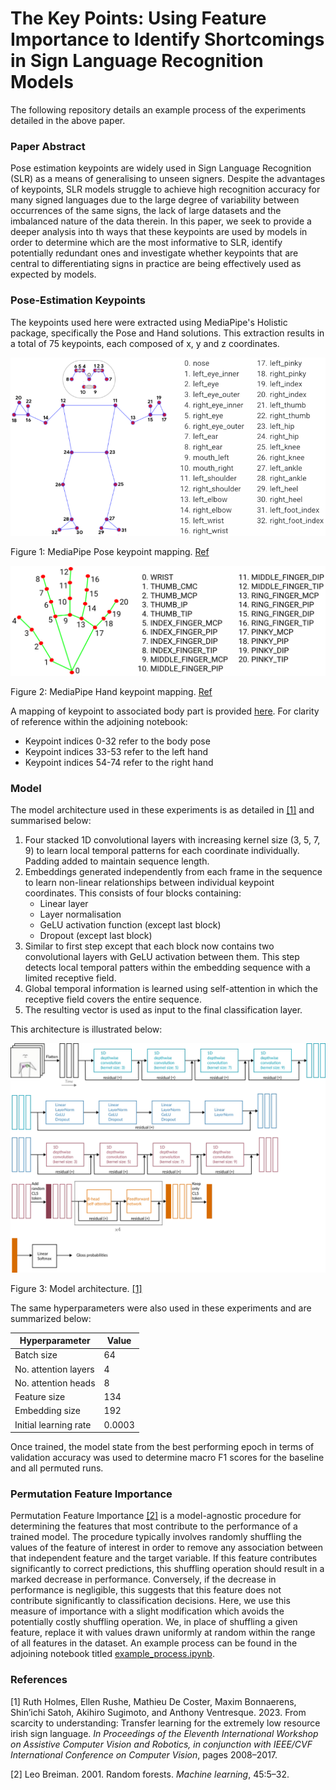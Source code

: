 # The Key Points: Using Feature Importance to Identify Shortcomings in Sign Language Recognition Models

The following repository details an example process of the experiments detailed in the above paper. 

### Paper Abstract
Pose estimation keypoints are widely used in Sign Language Recognition (SLR) as a means of generalising to unseen signers. Despite the advantages of keypoints, SLR models struggle to achieve high recognition accuracy for many signed languages due to the large degree of variability between occurrences of the same signs, the lack of large datasets and the imbalanced nature of the data therein. In this paper, we seek to provide a deeper analysis into th ways that these keypoints are used by models in order to determine which are the most informative to SLR, identify potentially redundant ones and investigate whether keypoints that are central to differentiating signs in practice are being effectively used as expected by models. 

### Pose-Estimation Keypoints
The keypoints used here were extracted using MediaPipe's Holistic package, specifically the Pose and Hand solutions. This extraction results in a total of 75 keypoints, each composed of x, y and z coordinates. 

![mediapipe pose map](images/mp_body.png)

Figure 1: MediaPipe Pose keypoint mapping. [Ref](https://github.com/google/mediapipe/blob/master/docs/solutions/pose.md)


![mediapipe hand map](images/mp_hand.png)

Figure 2: MediaPipe Hand keypoint mapping. [Ref](https://github.com/google/mediapipe/blob/master/docs/solutions/hands.md)

A mapping of keypoint to associated body part is provided [here](misc/kp_map.json). For clarity of reference within the adjoining notebook: 
 - Keypoint indices 0-32 refer to the body pose
 - Keypoint indices 33-53 refer to the left hand
 - Keypoint indices 54-74 refer to the right hand

### Model
The model architecture used in these experiments is as detailed in [[1]](https://openaccess.thecvf.com/content/ICCV2023W/ACVR/papers/Holmes_From_Scarcity_to_Understanding_Transfer_Learning_for_the_Extremely_Low_ICCVW_2023_paper.pdf) and summarised below: 

1. Four stacked 1D convolutional layers with increasing kernel size (3, 5, 7, 9) to learn local temporal patterns for each coordinate individually. Padding added to maintain sequence length. 
2. Embeddings generated independently from each frame in the sequence to learn non-linear relationships between individual keypoint coordinates. This consists of four blocks containing:
    - Linear layer
    - Layer normalisation
    - GeLU activation function (except last block)
    - Dropout (except last block)
3. Similar to first step except that each block now contains two convolutional layers with GeLU activation between them. This step detects local temporal patters within the embedding sequence with a limited receptive field. 
4. Global temporal information is learned using self-attention in which the receptive field covers the entire sequence. 
5. The resulting vector is used as input to the final classification layer. 

This architecture is illustrated below: 

![model architecture](images/PoseFormer.png)

Figure 3: Model architecture. [[1]](https://openaccess.thecvf.com/content/ICCV2023W/ACVR/papers/Holmes_From_Scarcity_to_Understanding_Transfer_Learning_for_the_Extremely_Low_ICCVW_2023_paper.pdf)


The same hyperparameters were also used in these experiments and are summarized below: 

| Hyperparameter | Value |
| --- | --- |
| Batch size | 64 |
| No. attention layers | 4 | 
| No. attention heads | 8 |
| Feature size | 134 |
| Embedding size | 192 |
| Initial learning rate | 0.0003 |

Once trained, the model state from the best performing epoch in terms of validation accuracy was used to determine macro F1 scores for the baseline and all permuted runs.

### Permutation Feature Importance
Permutation Feature Importance [[2]](https://link.springer.com/content/pdf/10.1023/a:1010933404324.pdf) is a model-agnostic procedure for determining the features that most contribute to the performance of a trained model. The procedure typically involves randomly shuffling the values of the feature of interest in order to remove any association between that independent feature and the target variable. If this feature contributes significantly to correct predictions, this shuffling operation should result in a marked decrease in performance. Conversely, if the decrease in performance is negligible, this suggests that this feature does not contribute significantly to classification decisions. Here, we use this measure of importance with a slight modification which avoids the potentially costly shuffling operation. We, in place of shuffling a given feature, replace it with values drawn uniformly at random within the range of all features in the dataset. An example process can be found in the adjoining notebook titled [example_process.ipynb](example_process.ipynb).


### References
[1]  Ruth Holmes, Ellen Rushe, Mathieu De Coster, Maxim Bonnaerens, Shin’ichi Satoh, Akihiro Sugimoto, and Anthony Ventresque. 2023. From scarcity to understanding: Transfer learning for the extremely low resource irish sign language. *In Proceedings of the Eleventh International Workshop on Assistive Computer Vision and Robotics, in conjunction with IEEE/CVF International Conference on Computer Vision*, pages 2008–2017.

[2]  Leo Breiman. 2001. Random forests. *Machine learning*, 45:5–32.
